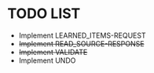 # TODO LIST

* Implement LEARNED_ITEMS-REQUEST
* ~~Implement READ_SOURCE-RESPONSE~~
* ~~Implement VALIDATE~~
* Implement UNDO
